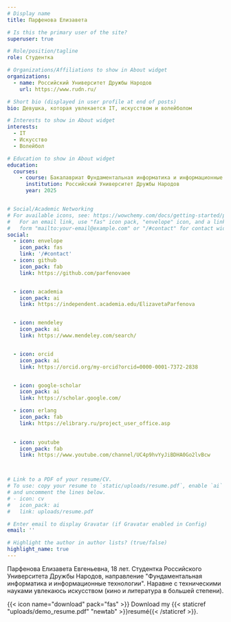 ```yaml
---
# Display name
title: Парфенова Елизавета

# Is this the primary user of the site?
superuser: true

# Role/position/tagline
role: Студентка

# Organizations/Affiliations to show in About widget
organizations:
  - name: Российский Университет Дружбы Народов
    url: https://www.rudn.ru/

# Short bio (displayed in user profile at end of posts)
bio: Девушка, которая увлекается IT, искусством и волейболом

# Interests to show in About widget
interests:
  - IT
  - Искусство
  - Волейбол

# Education to show in About widget
education:
  courses:
    - course: Бакалавриат Фундаментальная информатика и информационные технологии
      institution: Российский Университет Дружбы Народов
      year: 2025


# Social/Academic Networking
# For available icons, see: https://wowchemy.com/docs/getting-started/page-builder/#icons
#   For an email link, use "fas" icon pack, "envelope" icon, and a link in the
#   form "mailto:your-email@example.com" or "/#contact" for contact widget.
social:
  - icon: envelope
    icon_pack: fas
    link: '/#contact'
  - icon: github
    icon_pack: fab
    link: https://github.com/parfenovaee


  - icon: academia
    icon_pack: ai
    link: https://independent.academia.edu/ElizavetaParfenova


  - icon: mendeley
    icon_pack: ai
    link: https://www.mendeley.com/search/


  - icon: orcid
    icon_pack: ai
    link: https://orcid.org/my-orcid?orcid=0000-0001-7372-2838


  - icon: google-scholar
    icon_pack: ai
    link: https://scholar.google.com/

  - icon: erlang
    icon_pack: fab
    link: https://elibrary.ru/project_user_office.asp

 
  - icon: youtube
    icon_pack: fab
    link: https://www.youtube.com/channel/UC4p9hvYyJiBDHA0Go2lvBcw



# Link to a PDF of your resume/CV.
# To use: copy your resume to `static/uploads/resume.pdf`, enable `ai` icons in `params.toml`,
# and uncomment the lines below.
# - icon: cv
#   icon_pack: ai
#   link: uploads/resume.pdf

# Enter email to display Gravatar (if Gravatar enabled in Config)
email: ''

# Highlight the author in author lists? (true/false)
highlight_name: true
---
```


Парфенова Елизавета Евгеньевна, 18 лет. Студентка Российского Университета Дружбы Народов, направление "Фундаментальная информатика и информационные технологии". Наравне с техническими науками увлекаюсь искусством (кино и литература в большей степени). 

{{< icon name="download" pack="fas" >}} Download my {{< staticref "uploads/demo_resume.pdf" "newtab" >}}resumé{{< /staticref >}}.
